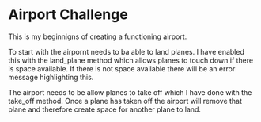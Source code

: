 Airport Challenge
=================
This is my beginnigns of creating a functioning airport.

To start with the airpornt needs to ba able to land planes. I have enabled this with the land_plane method which allows planes to touch down if there is space available. If there is not space available there will be an error message highlighting this.

The airport needs to be allow planes to take off which I have done with the take_off method. Once a plane has taken off the airport will remove that plane and therefore create space for another plane to land.

